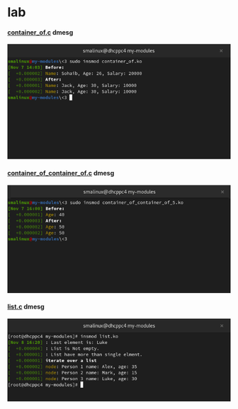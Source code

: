 # lab
#### [container_of.c](../main/container_of.c) dmesg
![alt text](images/container_of.png)

#### [container_of_container_of.c](../main/container_of_container_of.c) dmesg
![alt text](images/container_of_container_of.png)

#### [list.c](../main/list.c) dmesg
![alt text](images/list.png)
